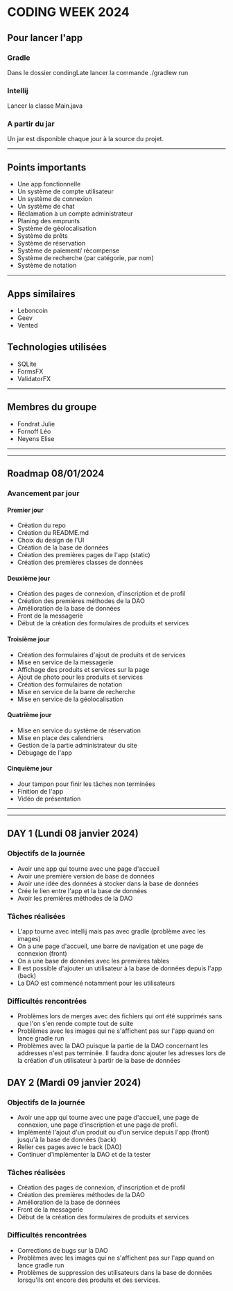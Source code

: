 # CODING WEEK 2024

## Pour lancer l'app 

### Gradle

Dans le dossier condingLate lancer la commande ./gradlew run

### Intellij

Lancer la classe Main.java

### A partir du jar

Un jar est disponible chaque jour à la source du projet.

---
## Points importants 


- Une app fonctionnelle
- Un système de compte utilisateur
- Un système de connexion
- Un système de chat
- Réclamation à un compte administrateur
- Planing des emprunts
- Système de géolocalisation
- Système de prêts
- Système de réservation
- Système de paiement/ récompense
- Système de recherche (par catégorie, par nom)
- Système de notation

---
## Apps similaires

- Leboncoin
- Geev
- Vented

## Technologies utilisées

- SQLite
- FormsFX
- ValidatorFX

---

## Membres du groupe

- Fondrat Julie
- Fornoff Léo
- Neyens Elise

---

---
## Roadmap 08/01/2024

### Avancement par jour

#### Premier jour
- Création du repo
- Création du README.md
- Choix du design de l'UI
- Création de la base de données
- Création des premières pages de l'app (static)
- Création des premières classes de données

#### Deuxième jour

- Création des pages de connexion, d'inscription et de profil
- Création des premières méthodes de la DAO
- Amélioration de la base de données
- Front de la messagerie
- Début de la création des formulaires de produits et services

#### Troisième jour

- Création des formulaires d'ajout de produits et de services
- Mise en service de la messagerie
- Affichage des produits et services sur la page 
- Ajout de photo pour les produits et services
- Création des formulaires de notation
- Mise en service de la barre de recherche
- Mise en service de la géolocalisation

#### Quatrième jour

- Mise en service du système de réservation
- Mise en place des calendriers
- Gestion de la partie administrateur du site
- Débugage de l'app

#### Cinquième jour

- Jour tampon pour finir les tâches non terminées
- Finition de l'app
- Vidéo de présentation

---

---

## DAY 1 (Lundi 08 janvier 2024)

### Objectifs de la journée

- Avoir une app qui tourne avec une page d'accueil
- Avoir une première version de base de données
- Avoir une idée des données à stocker dans la base de données
- Crée le lien entre l'app et la base de données
- Avoir les premières méthodes de la DAO 

### Tâches réalisées

- L'app tourne avec intellij mais pas avec gradle (problème avec les images)
- On a une page d'accueil, une barre de navigation et une page de connexion (front)
- On a une base de données avec les premières tables
- Il est possible d'ajouter un utilisateur à la base de données depuis l'app (back)
- La DAO est commencé notamment pour les utilisateurs

### Difficultés rencontrées

- Problèmes lors de merges avec des fichiers qui ont été supprimés sans que l'on s'en rende compte tout de suite
- Problèmes avec les images qui ne s'affichent pas sur l'app quand on lance gradle run
- Problèmes avec la DAO puisque la partie de la DAO concernant les addresses n'est pas terminée. Il faudra donc ajouter les adresses lors de la création d'un utilisateur à partir de la base de données

## DAY 2 (Mardi 09 janvier 2024)

### Objectifs de la journée

- Avoir une app qui tourne avec une page d'accueil, une page de connexion, une page d'inscription et une page de profil.
- Implémenté l'ajout d'un produit ou d'un service depuis l'app (front) jusqu'à la base de données (back)
- Relier ces pages avec le back (DAO)
- Continuer d'implémenter la DAO et de la tester


### Tâches réalisées


- Création des pages de connexion, d'inscription et de profil
- Création des premières méthodes de la DAO
- Amélioration de la base de données
- Front de la messagerie
- Début de la création des formulaires de produits et services


### Difficultés rencontrées

- Corrections de bugs sur la DAO
- Problèmes avec les images qui ne s'affichent pas sur l'app quand on lance gradle run
- Problèmes de suppression des utilisateurs dans la base de données lorsqu'ils ont encore des produits et des services.




